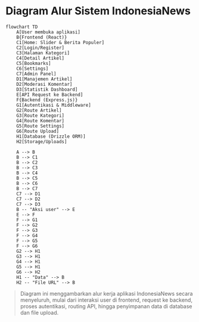 # Diagram Alur Sistem IndonesiaNews

```mermaid
flowchart TD
    A[User membuka aplikasi]
    B{Frontend (React)}
    C1[Home: Slider & Berita Populer]
    C2[Login/Register]
    C3[Halaman Kategori]
    C4[Detail Artikel]
    C5[Bookmarks]
    C6[Settings]
    C7[Admin Panel]
    D1[Manajemen Artikel]
    D2[Moderasi Komentar]
    D3[Statistik Dashboard]
    E[API Request ke Backend]
    F{Backend (Express.js)}
    G1[Autentikasi & Middleware]
    G2[Route Artikel]
    G3[Route Kategori]
    G4[Route Komentar]
    G5[Route Settings]
    G6[Route Upload]
    H1[Database (Drizzle ORM)]
    H2[Storage/Uploads]

    A --> B
    B --> C1
    B --> C2
    B --> C3
    B --> C4
    B --> C5
    B --> C6
    B --> C7
    C7 --> D1
    C7 --> D2
    C7 --> D3
    B -- "Aksi user" --> E
    E --> F
    F --> G1
    F --> G2
    F --> G3
    F --> G4
    F --> G5
    F --> G6
    G2 --> H1
    G3 --> H1
    G4 --> H1
    G5 --> H1
    G6 --> H2
    H1 -- "Data" --> B
    H2 -- "File URL" --> B
```

> Diagram ini menggambarkan alur kerja aplikasi IndonesiaNews secara menyeluruh, mulai dari interaksi user di frontend, request ke backend, proses autentikasi, routing API, hingga penyimpanan data di database dan file upload.
